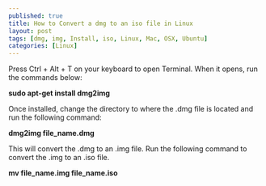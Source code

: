 ```yaml
---
published: true
title: How to Convert a dmg to an iso file in Linux
layout: post
tags: [dmg, img, Install, iso, Linux, Mac, OSX, Ubuntu]
categories: [Linux]
---
```

Press Ctrl + Alt + T on your keyboard to open Terminal. When it opens, run the commands below:

<strong>sudo apt-get install dmg2img</strong>

Once installed, change the directory to where the .dmg file is located and run the following command:

<strong>dmg2img file_name.dmg</strong>

This will convert the .dmg to an .img file. Run the following command to convert the .img to an .iso file.

<strong>mv file_name.img file_name.iso</strong>